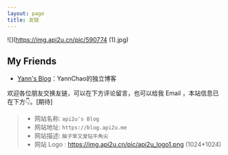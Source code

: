 ```yaml
---
layout: page
title: 友链
---
```


![](https://img.api2u.cn/pic/590774 (1).jpg)

## My Friends

- [Yann's Blog](https://blog.geekzhao.me/)：YannChao的独立博客



欢迎各位朋友交换友链，可以在下方评论留言，也可以给我 Email ，本站信息已在下方👇。[期待]

> - 网站名称: `api2u's Blog`
> - 网站地址: `https://blog.api2u.me`
> - 网站描述: `脑子笨又爱钻牛角尖 `
> - 网站 Logo : https://img.api2u.cn/pic/api2u_logo1.png (1024*1024)